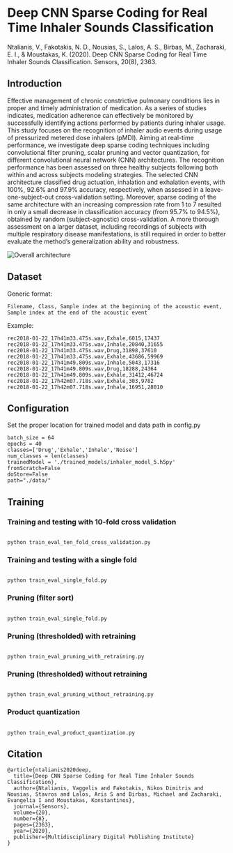 

# Deep CNN Sparse Coding for Real Time Inhaler Sounds Classification


Ntalianis, V., Fakotakis, N. D., Nousias, S., Lalos, A. S., Birbas, M., Zacharaki, E. I., & Moustakas, K. (2020). Deep CNN Sparse Coding for Real Time Inhaler Sounds Classification. Sensors, 20(8), 2363.


## Introduction
Effective management of chronic constrictive pulmonary conditions lies in proper and timely administration of medication. As a series of studies indicates, medication adherence can effectively be monitored by successfully identifying actions performed by patients during inhaler usage. This study focuses on the recognition of inhaler audio events during usage of pressurized metered dose inhalers (pMDI). Aiming at real-time performance, we investigate deep sparse coding techniques including convolutional filter pruning, scalar pruning and vector quantization, for different convolutional neural network (CNN) architectures. The recognition performance has been assessed on three healthy subjects following both within and across subjects modeling strategies. The selected CNN architecture classified drug actuation, inhalation and exhalation events, with 100%, 92.6% and 97.9% accuracy, respectively, when assessed in a leave-one-subject-out cross-validation setting. Moreover, sparse coding of the same architecture with an increasing compression rate from 1 to 7 resulted in only a small decrease in classification accuracy (from 95.7% to 94.5%), obtained by random (subject-agnostic) cross-validation. A more thorough assessment on a larger dataset, including recordings of subjects with multiple respiratory disease manifestations, is still required in order to better evaluate the method’s generalization ability and robustness.


![Overall architecture](https://raw.githubusercontent.com/vntalianis/Deep-sparse-coding-for-real-time-sensing-of-medication-adherence/master/images/sensors-20-02363-g002-550.jpg)


## Dataset
Generic format:
```
Filename, Class, Sample index at the beginning of the acoustic event, Sample index at the end of the acoustic event

```

Example:

```
rec2018-01-22_17h41m33.475s.wav,Exhale,6015,17437
rec2018-01-22_17h41m33.475s.wav,Inhale,20840,31655
rec2018-01-22_17h41m33.475s.wav,Drug,31898,37610
rec2018-01-22_17h41m33.475s.wav,Exhale,43686,59969
rec2018-01-22_17h41m49.809s.wav,Inhale,5043,17316
rec2018-01-22_17h41m49.809s.wav,Drug,18288,24364
rec2018-01-22_17h41m49.809s.wav,Exhale,31412,46724
rec2018-01-22_17h42m07.718s.wav,Exhale,303,9782
rec2018-01-22_17h42m07.718s.wav,Inhale,16951,28010
```

## Configuration

Set the proper location for trained model and data path in config.py

```
batch_size = 64
epochs = 40
classes=['Drug','Exhale','Inhale','Noise']
num_classes = len(classes)
trainedModel = './trained_models/inhaler_model_5.h5py'
fromScratch=False
doStore=False
path="./data/"
```

## Training

### Training and testing with 10-fold cross validation
```

python train_eval_ten_fold_cross_validation.py

```

### Training and testing with a single fold

```

python train_eval_single_fold.py

```

### Pruning (filter sort)

```

python train_eval_single_fold.py

```

### Pruning (thresholded) with retraining

```

python train_eval_pruning_with_retraining.py

```

### Pruning (thresholded) without retraining

```

python train_eval_pruning_without_retraining.py

```

### Product quantization

```

python train_eval_product_quantization.py

```


## Citation

```
@article{ntalianis2020deep,
  title={Deep CNN Sparse Coding for Real Time Inhaler Sounds Classification},
  author={Ntalianis, Vaggelis and Fakotakis, Nikos Dimitris and Nousias, Stavros and Lalos, Aris S and Birbas, Michael and Zacharaki, Evangelia I and Moustakas, Konstantinos},
  journal={Sensors},
  volume={20},
  number={8},
  pages={2363},
  year={2020},
  publisher={Multidisciplinary Digital Publishing Institute}
}
```